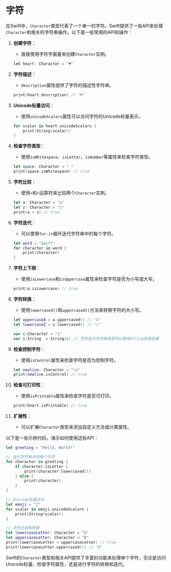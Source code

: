 
# 字符

在Swift中，`Character`类型代表了一个单一的字符。Swift提供了一些API来处理`Character`和相关的字符串操作。以下是一些常用的API和操作：

1. **创建字符**：
   - 直接使用字符字面量来创建`Character`实例。

   ```swift
   let heart: Character = "♥"
   ```

2. **字符描述**：
   - `description`属性提供了字符的描述性字符串。

   ```swift
   print(heart.description) // "♥"
   ```

3. **Unicode标量访问**：
   - 使用`unicodeScalars`属性可以访问字符的Unicode标量表示。

   ```swift
   for scalar in heart.unicodeScalars {
       print(String(scalar))
   }
   ```

4. **检查字符类型**：
   - 使用`isWhitespace`、`isLetter`、`isNumber`等属性来检查字符类型。

   ```swift
   let space: Character = " "
   print(space.isWhitespace) // true
   ```

5. **字符比较**：
   - 使用`<`和`>`运算符来比较两个`Character`实例。

   ```swift
   let a: Character = "a"
   let z: Character = "z"
   print(a < z) // true
   ```

6. **字符迭代**：
   - 可以使用`for-in`循环迭代字符串中的每个字符。

   ```swift
   let word = "Swift"
   for character in word {
       print(character)
   }
   ```

7. **字符上下限**：
   - 使用`isLowercase`和`isUppercase`属性来检查字符是否为小写或大写。

   ```swift
   print(a.isLowercase) // true
   ```

8. **字符转换**：
   - 使用`lowercased()`和`uppercased()`方法来转换字符的大小写。

   ```swift
   let uppercaseA = a.uppercased() // "A"
   let lowercaseZ = z.lowercased() // "z"

   var c:Character = "1"
   var s:String  = String(c) // 字符变为字符串类型可以使用String构造创建
   ```

9. **检查控制字符**：
   - 使用`isControl`属性来检查字符是否为控制字符。

   ```swift
   let newline: Character = "\n"
   print(newline.isControl) // true
   ```

10. **检查可打印性**：
    - 使用`isPrintable`属性来检查字符是否可打印。

    ```swift
    print(heart.isPrintable) // true
    ```

11. **扩展性**：
    - 可以扩展`Character`类型来添加自定义方法或计算属性。

以下是一些示例代码，演示如何使用这些API：

```swift
let greeting = "Hello, World!"

// 迭代字符串中的每个字符
for character in greeting {
    if character.isLetter {
        print(character.lowercased())
    } else {
        print(character)
    }
}

// Unicode标量访问
let emoji = "👋"
for scalar in emoji.unicodeScalars {
    print(String(scalar))
}

// 字符比较和转换
let lowercaseLetter: Character = "b"
let uppercaseLetter: Character = "B"
print(lowercaseLetter < uppercaseLetter) // true
print(lowercaseLetter.uppercased()) // "B"
```

Swift的`Character`类型和相关API提供了丰富的功能来处理单个字符，无论是访问Unicode标量、检查字符属性，还是进行字符的转换和迭代。
